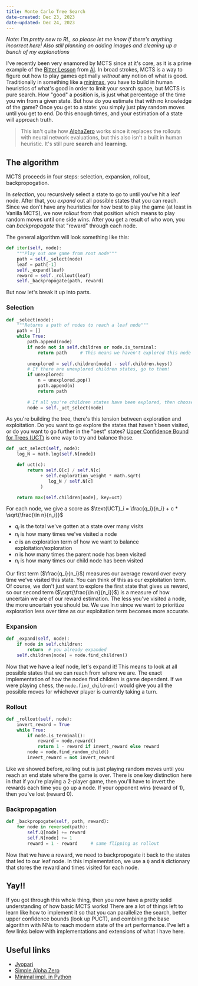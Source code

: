 ```yaml
---
title: Monte Carlo Tree Search
date-created: Dec 23, 2023
date-updated: Dec 24, 2023
---
```


*Note: I'm pretty new to RL, so please let me know if there's anything incorrect here! Also still planning on adding images and cleaning up a bunch of my explanations*

I've recently been very enamored by MCTS since at it's core, as it is a prime example of the [Bitter Lesson](http://www.incompleteideas.net/IncIdeas/BitterLesson.html) from [AI](ai). In broad strokes, MCTS is a way to figure out how to play games optimally *without* any notion of what is good. Traditionally in something like a [minimax](https://en.wikipedia.org/wiki/Minimax), you have to build in human heuristics of what's good in order to limit your search space, but MCTS is pure search. How "good" a position is, is just what percentage of the time you win from a given state. But how do you estimate that with no knowledge of the game? Once you get to a state: you simply just play random moves until you get to end. Do this enough times, and your estimation of a state will approach truth.

> This isn't quite how [AlphaZero](https://en.wikipedia.org/wiki/AlphaZero) works since it replaces the rollouts with neural network evaluations, but this also isn't a built in human heuristic. It's still pure **search** and **learning**.

## The algorithm

MCTS proceeds in four steps: selection, expansion, rollout, backpropogation.

In *selection*, you recursively select a state to go to until you've hit a leaf node. After that, you *expand* out all possible states that you can reach. Since we don't have any heuristics for how best to play the game (at least in Vanilla MCTS), we now *rollout* from that position which means to play random moves until one side wins. After you get a result of who won, you can *backpropagate* that "reward" through each node.

The general algorithm will look something like this:

```py
def iter(self, node):
    """Play out one game from root node"""
    path = self._select(node)
    leaf = path[-1]
    self._expand(leaf)
    reward = self._rollout(leaf)
    self._backpropogate(path, reward)
```

But now let's break it up into parts.

### Selection

```py
def _select(node):
    """Returns a path of nodes to reach a leaf node"""
    path = []
    while True:
        path.append(node)
        if node not in self.children or node.is_terminal:
            return path     # This means we haven't explored this node or it's the end
        
        unexplored = self.children[node] - self.children.keys()
        # If there are unexplored children states, go to them!
        if unexplored:
            n = unexplored.pop()
            path.append(n)
            return path
        
        # If all you're children states have been explored, then choose one "optimally"
        node = self._uct_select(node)
```

As you're building the tree, there's this tension between exploration and exploitation. Do you want to go explore the states that haven't been visited, or do you want to go further in the "best" states? [Upper Confidence Bound for Trees (UCT)](https://www.chessprogramming.org/UCT) is one way to try and balance those.

```py
def _uct_select(self, node):
    log_N = math.log(self.N[node])

    def uct(c):
        return self.Q[c] / self.N[c] 
             + self.exploration_weight * math.sqrt(
                log_N / self.N[c]
             )

    return max(self.children[node], key=uct)
```

For each node, we give a score as $\text{UCT}_i = \frac{q_i}{n_i} + c * \sqrt{\frac{\ln n}{n_i}}$

- $q_i$ is the total we've gotten at a state over many visits
- $n_i$ is how many times we've visited a node
- $c$ is an exploration term of how we want to balance exploitation/exploration
- $n$ is how many times the parent node has been visited
- $n_i$ is how many times our child node has been visited

Our first term ($\frac{q_i}{n_i}$) measures our average reward over every time we've visited this state. You can think of this as our exploitation term. Of course, we don't just want to explore the first state that gives us reward, so our second term ($\sqrt{\frac{\ln n}{n_i}}$) is a measure of how uncertain we are of our reward estimation. The less you've visited a node, the more uncertain you should be. We use $\ln n$ since we want to prioritize exploration less over time as our exploitation term becomes more accurate.

### Expansion

```py
def _expand(self, node):
    if node in self.children:
        return  # you already expanded
    self.children[node] = node.find_children()
```

Now that we have a leaf node, let's expand it! This means to look at all possible states that we can reach from where we are. The exact implementation of how the nodes find children is game dependent. If we were playing chess, the `node.find_children()` would give you all the possible moves for whichever player is currently taking a turn.

### Rollout

```py
def _rollout(self, node):
    invert_reward = True
    while True:
        if node.is_terminal():
            reward = node.reward()
            return 1 - reward if invert_reward else reward
        node = node.find_random_child()
        invert_reward = not invert_reward
```

Like we showed before, rolling out is just playing random moves until you reach an end state where the game is over. There is one key distinction here in that if you're playing a 2-player game, then you'll have to invert the rewards each time you go up a node. If your opponent wins (reward of 1), then you've lost (reward 0).

### Backpropagation

```py
def _backpropogate(self, path, reward):
    for node in reversed(path):
        self.Q[node] += reward
        self.N[node] += 1
        reward = 1 - reward     # same flipping as rollout
```

Now that we have a reward, we need to backpropogate it back to the states that led to our leaf node. In this implementation, we use a `Q` and `N` dictionary that stores the reward and times visited for each node.

## Yay!!

If you got through this whole thing, then you now have a pretty solid understanding of how basic MCTS works! There are a lot of things left to learn like how to implement it so that you can parallelize the search, better upper confidence bounds (look up PUCT), and combining the base algorithm with NNs to reach modern state of the art performance. I've left a few links below with implementations and extensions of what I have here.

## Useful links

- [Jyopari](https://jyopari.github.io/MCTS.html)
- [Simple Alpha Zero](https://web.stanford.edu/~surag/posts/alphazero.html)
- [Minimal impl. in Python](https://gist.github.com/qpwo/c538c6f73727e254fdc7fab81024f6e1)